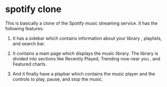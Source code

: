 # spotify clone

This is basically  a clone of the Spotify music streaming service. It has the following 
features:

1. It has a sidebar which contains information about your library , playlists, and search bar.

2. It contains a main page  which displays the music library. The library is divided into sections like Recently Played, Trending now near you , and Featured charts.

3. And it finally have a playbar  which contains the music player and the controls to play, pause, and stop the music.
